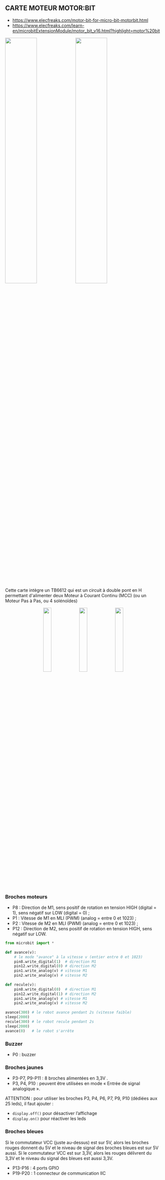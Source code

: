 
## CARTE MOTEUR MOTOR:BIT

- <https://www.elecfreaks.com/motor-bit-for-micro-bit-motorbit.html>
- <https://www.elecfreaks.com/learn-en/microbitExtensionModule/motor_bit_v16.html?highlight=motor%20bit>

<img src="https://images.elecfreaks.com/catalog/product/cache/6b498889e7d5d1efdf5c1d5869f66fec/e/f/ef03406.jpg" width="45%" ><img src="https://images.elecfreaks.com/catalog/product/cache/6b498889e7d5d1efdf5c1d5869f66fec/i/m/img_4253.jpg" width="45%" >

Cette carte intègre un TB6612 qui est un circuit à double pont en H permettant d'alimenter deux Moteur à Courant Continu (MCC) (ou un Moteur Pas à Pas, ou 4 solénoïdes)

<center><img src="https://arduino.blaisepascal.fr/wp-content/uploads/2017/05/Pont_H_schema1.png" width="23%" ><img src="https://arduino.blaisepascal.fr/wp-content/uploads/2017/05/Pont_H_schema2.png" width="23%" ><img src="https://arduino.blaisepascal.fr/wp-content/uploads/2017/05/Pont_H_schema3.png" width="23%" ></center>

### Broches moteurs

- P8	: Direction de M1, sens positif de rotation en tension HIGH (digital = 1), sens négatif sur LOW (digital = 0) ;
- P1	: Vitesse de M1	en MLI (PWM) (analog = entre 0 et 1023) ;
- P2	: Vitesse de M2	en MLI (PWM) (analog = entre 0 et 1023) ;
- P12	: Direction de M2, sens positif de rotation en tension HIGH, sens négatif sur LOW.

```Python
from microbit import *
  
def avance(v):
    # le mode "avance" à la vitesse v (entier entre 0 et 1023)
    pin8.write_digital(1)  # direction M1
    pin12.write_digital(0) # direction M2
    pin1.write_analog(v) # vitesse M1
    pin2.write_analog(v) # vitesse M2
  
def recule(v):
    pin8.write_digital(0)  # direction M1
    pin12.write_digital(1) # direction M2
    pin1.write_analog(v) # vitesse M1
    pin2.write_analog(v) # vitesse M2
  
avance(300) # le robot avance pendant 2s (vitesse faible)
sleep(2000)
recule(300) # le robot recule pendant 2s
sleep(2000)
avance(0)   # le robot s'arrête
```

### Buzzer

- P0 : buzzer

### Broches jaunes

- P3-P7, P9-P11 : 8 broches alimentées en 3,3V .
- P3, P4, P10 : peuvent être utilisées en mode « Entrée de signal analogique ».

ATTENTION : pour utiliser les broches P3, P4, P6, P7, P9, P10 (dédiées aux 25 leds), il faut ajouter :

- `display.off()` pour désactiver l’affichage
- `display.on()` pour réactiver les leds


### Broches bleues

Si le commutateur VCC (juste au-dessus) est sur 5V, alors les broches rouges donnent du 5V et le niveau de signal des broches bleues est sur 5V aussi.
Si le commutateur VCC est sur 3,3V, alors les rouges délivrent du 3,3V et le niveau du signal des bleues est aussi 3,3V.

- P13-P16 : 4 ports GPIO
- P19-P20 : 1 connecteur de communication IIC



